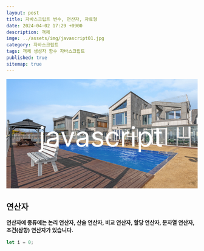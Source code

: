 ```yaml
---
layout: post
title: 자바스크립트 변수, 연산자, 자료형
date: 2024-04-02 17:29 +0900
description: 객체
imge: ../assets/img/javascript01.jpg
category: 자바스크립트
tags: 객체 생성자 함수 자바스크립트
published: true
sitemap: true
---
```


![이미지](/assets/img/javascript01.jpg)

## 연산자
<b>연산자에 종류에는 논리 연산자, 산술 연산자, 비교 연산자, 할당 연산자, 문자열 연산자, 조건(삼항) 연산자가 있습니다.</b>




````javascript
let i = 0;
````







